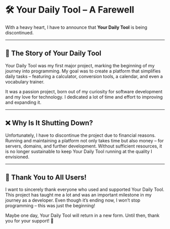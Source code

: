 # 🛠️ Your Daily Tool – A Farewell

With a heavy heart, I have to announce that **Your Daily Tool** is being discontinued.

---

## 🌟 The Story of Your Daily Tool

Your Daily Tool was my first major project, marking the beginning of my journey into programming. My goal was to create a platform that simplifies daily tasks – featuring a calculator, conversion tools, a calendar, and even a vocabulary trainer.

It was a passion project, born out of my curiosity for software development and my love for technology. I dedicated a lot of time and effort to improving and expanding it.

---

## ❌ Why Is It Shutting Down?

Unfortunately, I have to discontinue the project due to financial reasons. Running and maintaining a platform not only takes time but also money – for servers, domains, and further development. Without sufficient resources, it is no longer sustainable to keep Your Daily Tool running at the quality I envisioned.

---

## 💬 Thank You to All Users!

I want to sincerely thank everyone who used and supported Your Daily Tool. This project has taught me a lot and was an important milestone in my journey as a developer. Even though it’s ending now, I won’t stop programming – this was just the beginning!

Maybe one day, Your Daily Tool will return in a new form. Until then, thank you for your support! 🚀